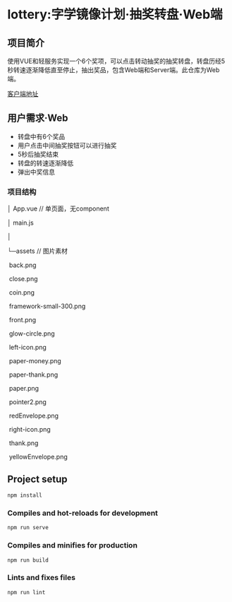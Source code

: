 # lottery:字学镜像计划·抽奖转盘·Web端

## 项目简介

使用VUE和轻服务实现一个6个奖项，可以点击转动抽奖的抽奖转盘，转盘历经5秒转速逐渐降低直至停止，抽出奖品，包含Web端和Server端。此仓库为Web端。

[客户端地址](https://qciwmk.web.cloudendpoint.cn/)

## 用户需求·Web

- 转盘中有6个奖品
- 用户点击中间抽奖按钮可以进行抽奖
- 5秒后抽奖结束
- 转盘的转速逐渐降低
- 弹出中奖信息

### 项目结构

│  App.vue  // 单页面，无component

│  main.js 

│                                                                                                                                                                                                              

└─assets     // 图片素材                                        

​        back.png                                                                                                                                                                                               

​        close.png                                                                                                                                                                                              

​        coin.png                                                                                                                                                                                               

​        framework-small-300.png                                                                                                                                                                                

​        front.png                                                                                                                                                                                              

​        glow-circle.png                                                                                                                                                                                        

​        left-icon.png                                                                                                                                                                                          

​        paper-money.png                                                                                                                                                                                        

​        paper-thank.png                                                                                                                                                                                        

​        paper.png                                                                                                                                                                                              

​        pointer2.png                                                                                                                                                                                           

​        redEnvelope.png                                                                                                                                                                                        

​        right-icon.png                                                                                                                                                                                         

​        thank.png                                                                                                                                                                                              

​        yellowEnvelope.png 

## Project setup

```
npm install
```

### Compiles and hot-reloads for development

```
npm run serve
```

### Compiles and minifies for production

```
npm run build
```

### Lints and fixes files

```
npm run lint
```

### 
